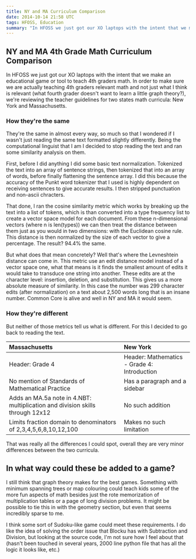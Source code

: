 ```yaml
---
title: NY and MA Curriculum Comparison
date: 2014-10-14 21:58 UTC
tags: HFOSS, Education
summary: "In HFOSS we just got our XO laptops with the intent that we make an educational game or tool to teach 4th graders math. In order to make sure we are actually teaching 4th graders relevant math and not just what I think is relevant (what fourth grader doesn't want to learn a little graph theory?), we're reviewing the teacher guidelines for two states math curricula: New York and Massachusetts."
---
```


## NY and MA 4th Grade Math Curriculum Comparison

In HFOSS we just got our XO laptops with the intent that we make an educational game or tool to teach 4th graders math. In order to make sure we are actually teaching 4th graders relevant math and not just what I think is relevant (what fourth grader doesn't want to learn a little graph theory?), we're reviewing the teacher guidelines for two states math curricula: New York and Massachusetts.

### How they're the same

They're the same in almost every way, so much so that I wondered if I wasn't just reading the same text formatted slightly differently. Being the computational linguist that I am I decided to stop reading the text and ran some similarity analysis on them.

First, before I did anything I did some basic text normalization. Tokenized the text into an array of sentence strings, then tokenized that into an array of words, before finally flattening the sentence array. I did this because the accuracy of the Punkt word tokenizer that I used is highly dependent on receiving sentences to give accurate results. I then stripped punctuation and non-ascii chracters.

That done, I ran the cosine similarity metric which works by breaking up the text into a list of tokens, which is than converted into a type frequency list to create a vector space model for each document. From these n-dimensional vectors (where n is len(types)) we can then treat the distance between them just as you would in two dimensions: with the Euclidean cosine rule. This distance is then normalized by the size of each vector to give a percentage. The result? 94.4% the same.

But what does that mean concretely? Well that's where the Levneshtein distance can come in. This metric use an edit distance model instead of a vector space one, what that means is it finds the smallest amount of edits it would take to transduce one string into another. These edits are at the character level: insertion, deletion, and substitution. This gives us a more absolute measure of similarity. In this case the number was 299 character edits (after normalization) on a text about 2,500 words long that is an insane number. Common Core is alive and well in NY and MA it would seem.

### How they're different

But neither of those metrics tell us what is different. For this I decided to go back to reading the text.

| Massachusetts | New York |
|:--------------|:---------|
| Header: Grade 4 | Header: Mathematics - Grade 4: Introduction |
| No mention of Standards of Mathematical Practice | Has a paragraph and a sidebar |
| Adds an MA.5a note in 4.NBT: multiplication and division skills through 12x12 | No such addition |
| Limits fraction domain to denominators of 2,3,4,5,6,8,10,12,100 | Makes no such limitation |

That was really all the differences I could spot, overall they are very minor differences between the two curricula.

## In what way could these be added to a game?

I still think that graph theory makes for the best games. Something with minimum spanning trees or map colouring could teach kids some of the more fun aspects of math besides just the rote memorization of multiplication tables or a page of long division problems. It might be possible to tie this in with the geometry section, but even that seems incredibly sparse to me.

I think some sort of Sudoku-like game could meet these requirements. I do like the idea of solving the order issue that Blocku has with Subtraction and Division, but looking at the source code, I'm not sure how I feel about that (hasn't been touched in several years, 2000 line python file that has all the logic it looks like, etc.)
